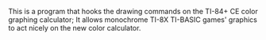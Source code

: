 This is a program that hooks the drawing commands on the TI-84+ CE color graphing calculator; It allows monochrome TI-8X TI-BASIC games' graphics to act nicely  on the new color calculator.
